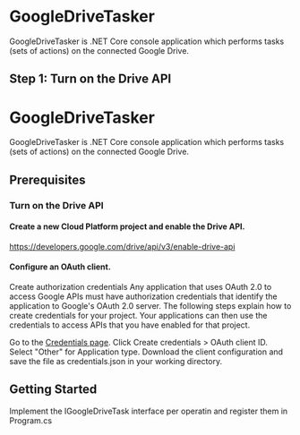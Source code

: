 # GoogleDriveTasker

GoogleDriveTasker is .NET Core console application which performs tasks (sets of actions) on the connected Google Drive.

## Step 1: Turn on the Drive API


# GoogleDriveTasker

GoogleDriveTasker is .NET Core console application which performs tasks (sets of actions) on the connected Google Drive.

## Prerequisites

### Turn on the Drive API

#### Create a new Cloud Platform project and enable the Drive API.
https://developers.google.com/drive/api/v3/enable-drive-api

#### Configure an OAuth client.

Create authorization credentials
Any application that uses OAuth 2.0 to access Google APIs must have authorization credentials that identify the application to Google's OAuth 2.0 server. The following steps explain how to create credentials for your project. Your applications can then use the credentials to access APIs that you have enabled for that project.

Go to the [Credentials page](https://console.developers.google.com/apis/credentials).
Click Create credentials > OAuth client ID.
Select "Other" for Application type.
Download the client configuration and save the file as credentials.json in your working directory.

## Getting Started

Implement the IGoogleDriveTask interface per operatin and register them in Program.cs
